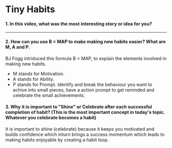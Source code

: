 # Tiny Habits

#### 1. In this video, what was the most interesting story or idea for you?


---

#### 2. How can you use B = MAP to make making new habits easier? What are M, A and P.

BJ Fogg intriduced this formula B = MAP, to explain the elements involved in making new habits. 
  - M stands for Motivation.
  - A stands for Ability.
  - P stands for Prompt.
Identify and break the behaviour you want to achive into small pieces, have a action prompt to get reminded and celebrate the small achievements.

#### 3. Why it is important to "Shine" or Celebrate after each successful completion of habit? (This is the most important concept in today's topic. Whatever you celebrate becomes a habit)

It is important to shine (celebrate) because it keeps you motivated and builds confidence which inturn brings a success momentum which leads to making habits enjoyable by creating a habit loop.
